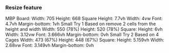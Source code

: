### Resize feature
MBP
  Board:
  Width: 705
  Height: 668
  Square
  Height: 7.7vh
  Width: 4vw
  Font: 4.7vh
  Margin-bottom:  1vh
Small Try 1
    Based on remove 2 cells from the height and width
  Width: 550 (78%)
  Height: 520 (78%)
  Square:
  Height: 6vh
  Width: 3.12vw
  Font: 3.666vh
  Margin-bottom:  0vh
 Small Try 2
    Based on 4 Cages
  Width: 473 (67%)
  Height: 448 (67%)
  Square:
  Height: 5.159vh
  Width: 2.68vw
  Font: 3.149vh
  Margin-bottom:  0vh
